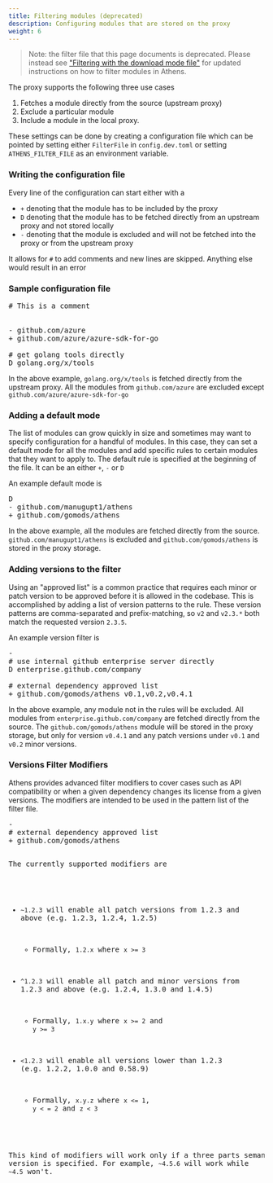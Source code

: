 ```yaml
---
title: Filtering modules (deprecated)
description: Configuring modules that are stored on the proxy
weight: 6
---
```


>Note: the filter file that this page documents is deprecated. Please instead see ["Filtering with the download mode file"](/configuration/download) for updated instructions on how to filter modules in Athens.

The proxy supports the following three use cases

1. Fetches a module directly from the source (upstream proxy)
2. Exclude a particular module 
3. Include a module in the local proxy.

These settings can be done by creating a configuration file which can be pointed by setting either
`FilterFile` in `config.dev.toml` or setting `ATHENS_FILTER_FILE` as an environment variable.

### Writing the configuration file

Every line of the configuration can start either with a

* `+` denoting that the module has to be included by the proxy
* `D` denoting that the module has to be fetched directly from an upstream proxy and not stored locally
* `-` denoting that the module is excluded and will not be fetched into the proxy or from the upstream proxy

It allows for `#` to add comments and new lines are skipped. Anything else would result in an error

### Sample configuration file

<pre>
# This is a comment


- github.com/azure
+ github.com/azure/azure-sdk-for-go

# get golang tools directly
D golang.org/x/tools
</pre>

In the above example, `golang.org/x/tools` is fetched directly from the upstream proxy. All the modules from `github.com/azure` are excluded except `github.com/azure/azure-sdk-for-go`

### Adding a default mode 

The list of modules can grow quickly in size and sometimes may want to specify configuration for a handful of modules. In this case, they can set a default mode for all the modules and add specific rules to certain modules that they want to apply to. The default rule is specified at the beginning of the file. It can be an either `+`, `-` or `D`

An example default mode is 

<pre>
D
- github.com/manugupt1/athens
+ github.com/gomods/athens
</pre>

In the above example, all the modules are fetched directly from the source. `github.com/manugupt1/athens` is excluded and `github.com/gomods/athens` is stored in the proxy storage.

### Adding versions to the filter

Using an "approved list" is a common practice that requires each minor or patch version to be approved before it is allowed in the codebase.  This is accomplished by adding a list of version patterns to the rule.  These version patterns are comma-separated and prefix-matching, so `v2` and `v2.3.*` both match the requested version `2.3.5`.

An example version filter is 

<pre>
-
# use internal github enterprise server directly
D enterprise.github.com/company

# external dependency approved list
+ github.com/gomods/athens v0.1,v0.2,v0.4.1
</pre>

In the above example, any module not in the rules will be excluded.  All modules from `enterprise.github.com/company` are fetched directly from the source.  The `github.com/gomods/athens` module will be stored in the proxy storage, but only for version `v0.4.1` and any patch versions under `v0.1` and `v0.2` minor versions.

### Versions Filter Modifiers

Athens provides advanced filter modifiers to cover cases such as API compatibility or when a given dependency changes its license from a given versions. The modifiers are intended to be used in the pattern list of the filter file.

<pre>
-
# external dependency approved list
+ github.com/gomods/athens <v1.2.3
</pre>

The currently supported modifiers are 

* `~1.2.3` will enable all patch versions from 1.2.3 and above (e.g. 1.2.3, 1.2.4, 1.2.5)
  * Formally, `1.2.x` where `x >= 3`

* `^1.2.3` will enable all patch and minor versions from 1.2.3 and above (e.g. 1.2.4, 1.3.0 and 1.4.5)
  * Formally, `1.x.y` where `x >= 2` and `y >= 3`

* `<1.2.3` will enable all versions lower than 1.2.3 (e.g. 1.2.2, 1.0.0 and 0.58.9)
  * Formally, `x.y.z` where `x <= 1`, `y < = 2` and `z < 3`

This kind of modifiers will work only if a three parts semantic version is specified. For example, `~4.5.6` will work while `~4.5` won't.
